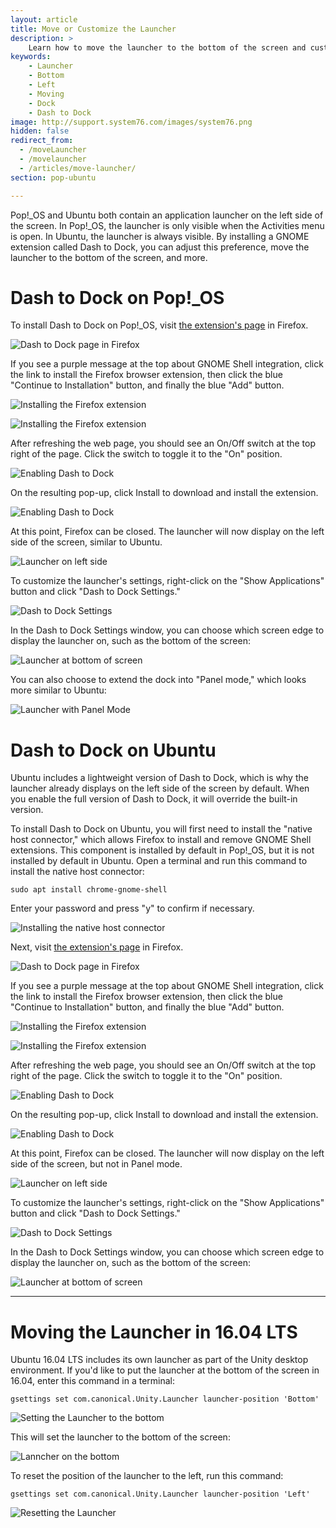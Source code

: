 ```yaml
---
layout: article
title: Move or Customize the Launcher
description: >
    Learn how to move the launcher to the bottom of the screen and customize other settings.
keywords:
    - Launcher
    - Bottom
    - Left
    - Moving
    - Dock
    - Dash to Dock
image: http://support.system76.com/images/system76.png
hidden: false
redirect_from:
  - /moveLauncher
  - /movelauncher
  - /articles/move-launcher/
section: pop-ubuntu

---
```


Pop!\_OS and Ubuntu both contain an application launcher on the left side of the screen. In Pop!\_OS, the launcher is only visible when the Activities menu is open. In Ubuntu, the launcher is always visible. By installing a GNOME extension called Dash to Dock, you can adjust this preference, move the launcher to the bottom of the screen, and more.

# Dash to Dock on Pop!\_OS

To install Dash to Dock on Pop!\_OS, visit [the extension's page](https://extensions.gnome.org/extension/307/dash-to-dock/) in Firefox.

![Dash to Dock page in Firefox](/images/dash-to-dock/pop-firefox1.png)

If you see a purple message at the top about GNOME Shell integration, click the link to install the Firefox browser extension, then click the blue "Continue to Installation" button, and finally the blue "Add" button.

![Installing the Firefox extension](/images/dash-to-dock/pop-firefox2.png)

![Installing the Firefox extension](/images/dash-to-dock/pop-firefox3.png)

After refreshing the web page, you should see an On/Off switch at the top right of the page. Click the switch to toggle it to the "On" position.

![Enabling Dash to Dock](/images/dash-to-dock/pop-firefox4.png)

On the resulting pop-up, click Install to download and install the extension.

![Enabling Dash to Dock](/images/dash-to-dock/pop-install-extension.png)

At this point, Firefox can be closed. The launcher will now display on the left side of the screen, similar to Ubuntu.

![Launcher on left side](/images/dash-to-dock/pop-launcher1.png)

To customize the launcher's settings, right-click on the "Show Applications" button and click "Dash to Dock Settings."

![Dash to Dock Settings](/images/dash-to-dock/pop-launcher2.png)

In the Dash to Dock Settings window, you can choose which screen edge to display the launcher on, such as the bottom of the screen:

![Launcher at bottom of screen](/images/dash-to-dock/pop-launcher3.png)

You can also choose to extend the dock into "Panel mode," which looks more similar to Ubuntu:

![Launcher with Panel Mode](/images/dash-to-dock/pop-launcher4.png)

# Dash to Dock on Ubuntu

Ubuntu includes a lightweight version of Dash to Dock, which is why the launcher already displays on the left side of the screen by default. When you enable the full version of Dash to Dock, it will override the built-in version.

To install Dash to Dock on Ubuntu, you will first need to install the "native host connector," which allows Firefox to install and remove GNOME Shell extensions. This component is installed by default in Pop!\_OS, but it is not installed by default in Ubuntu. Open a terminal and run this command to install the native host connector:

```
sudo apt install chrome-gnome-shell
```

Enter your password and press "y" to confirm if necessary.

![Installing the native host connector](/images/dash-to-dock/ubuntu-native-host-connector.png)

Next, visit [the extension's page](https://extensions.gnome.org/extension/307/dash-to-dock/) in Firefox.

![Dash to Dock page in Firefox](/images/dash-to-dock/ubuntu-firefox1.png)

If you see a purple message at the top about GNOME Shell integration, click the link to install the Firefox browser extension, then click the blue "Continue to Installation" button, and finally the blue "Add" button.

![Installing the Firefox extension](/images/dash-to-dock/ubuntu-firefox2.png)

![Installing the Firefox extension](/images/dash-to-dock/ubuntu-firefox3.png)

After refreshing the web page, you should see an On/Off switch at the top right of the page. Click the switch to toggle it to the "On" position.

![Enabling Dash to Dock](/images/dash-to-dock/ubuntu-firefox4.png)

On the resulting pop-up, click Install to download and install the extension.

![Enabling Dash to Dock](/images/dash-to-dock/ubuntu-install-extension.png)

At this point, Firefox can be closed. The launcher will now display on the left side of the screen, but not in Panel mode.

![Launcher on left side](/images/dash-to-dock/ubuntu-launcher1.png)

To customize the launcher's settings, right-click on the "Show Applications" button and click "Dash to Dock Settings."

![Dash to Dock Settings](/images/dash-to-dock/ubuntu-launcher2.png)

In the Dash to Dock Settings window, you can choose which screen edge to display the launcher on, such as the bottom of the screen:

![Launcher at bottom of screen](/images/dash-to-dock/ubuntu-launcher3.png)

---

# Moving the Launcher in 16.04 LTS

Ubuntu 16.04 LTS includes its own launcher as part of the Unity desktop environment. If you'd like to put the launcher at the bottom of the screen in 16.04, enter this command in a terminal:

```
gsettings set com.canonical.Unity.Launcher launcher-position 'Bottom'
```

![Setting the Launcher to the bottom](/images/dash-to-dock/unity1.png)

This will set the launcher to the bottom of the screen:

![Lanncher on the bottom](/images/dash-to-dock/unity2.png)

To reset the position of the launcher to the left, run this command:

```
gsettings set com.canonical.Unity.Launcher launcher-position 'Left'
```

![Resetting the Launcher](/images/dash-to-dock/unity3.png)
